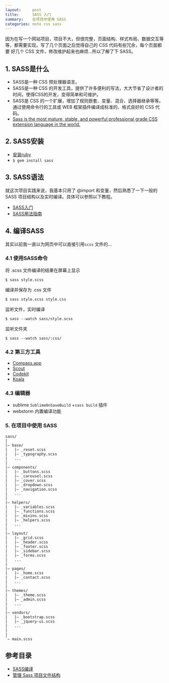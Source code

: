 ```yaml
---
layout:     post
title:      SASS 入门
summary:    在项目中使用 SASS
categories: note css sass
---
```


因为在写一个网站项目，项目不大，但很完整，页面结构、样式布局、数据交互等等，都需要实现。写了几个页面之后觉得自己的 CSS 代码有些冗余，每个页面都要 <link> 好几个 CSS 文件，修改维护起来也麻烦...所以了解了下 SASS。

## 1. SASS是什么

- SASS是一种 CSS 预处理器语言。
- SASS是一种 CSS 的开发工具，提供了许多便利的写法，大大节省了设计者的时间，使得CSS的开发，变得简单和可维护。
- SASS是 CSS 的一个扩展，增加了规则嵌套、变量、混合、选择器继承等等。通过使用命令行的工具或 WEB 框架插件编译成标准的、格式良好的 CSS 代码。
- [Sass is the most mature, stable, and powerful professional grade CSS extension language in the world.](http://sass-lang.com/)

## 2. SASS安装

- [安装ruby](https://www.ruby-lang.org/en/downloads/)
- `$ gem install sass`

## 3. SASS语法

就这次项目实践来说，我基本只用了 @import 和变量，然后熟悉了一下一般的 SASS 项目结构以及实时编译。具体可以参照以下教程。

- [SASS入门](http://www.w3cplus.com/sassguide/)
- [SASS用法指南](http://www.ruanyifeng.com/blog/2012/06/sass.html)

## 4. 编译SASS

其实以前我一直以为网页中可以直接引用`scss` 文件的...

### 4.1 使用SASS命令

将 .scss 文件编译的结果在屏幕上显示

```
$ sass style.scss
```

编译并保存为 .css 文件

```
$ sass style.scss style.css
```

监听文件，实时编译

```
$ sass --watch sass/style.scss
```

监听文件夹

```
$ sass --watch sass/:css/
```

### 4.2 第三方工具

-  [Compass.app](http://compass.handlino.com/)
-  [Scout](http://mhs.github.io/scout-app/)
-  [Codekit](http://incident57.com/codekit/)
-  [Koala](http://koala-app.com/)

### 4.3 编辑器

- sublime `SublimeOnSaveBuild` +`sass build` 插件
- webstorm 内置编译功能

### 5. 在项目中使用 SASS


```
sass/ 
| 
|– base/ 
|   |– _reset.scss       
|   |– _typography.scss  
|   ...                  
| 
|– components/ 
|   |– _buttons.scss     
|   |– _carousel.scss    
|   |– _cover.scss       
|   |– _dropdown.scss    
|   |– _navigation.scss  
|   ...                  
| 
|– helpers/ 
|   |– _variables.scss   
|   |– _functions.scss   
|   |– _mixins.scss      
|   |– _helpers.scss     
|   ...                  
| 
|– layout/ 
|   |– _grid.scss        
|   |– _header.scss      
|   |– _footer.scss      
|   |– _sidebar.scss     
|   |– _forms.scss       
|   ...                  
| 
|– pages/ 
|   |– _home.scss        
|   |– _contact.scss     
|   ...                  
| 
|– themes/ 
|   |– _theme.scss        
|   |– _admin.scss        
|   ...                  
| 
|– vendors/ 
|   |– _bootstrap.scss   
|   |– _jquery-ui.scss   
|   ...                  
| 
| 
`– main.scss             
```

## 参考目录

- [SASS编译](http://www.w3cplus.com/preprocessor/sass-compile.html)
- [管理 Sass 项目文件结构](http://www.w3cplus.com/preprocessor/architecture-sass-project.html)